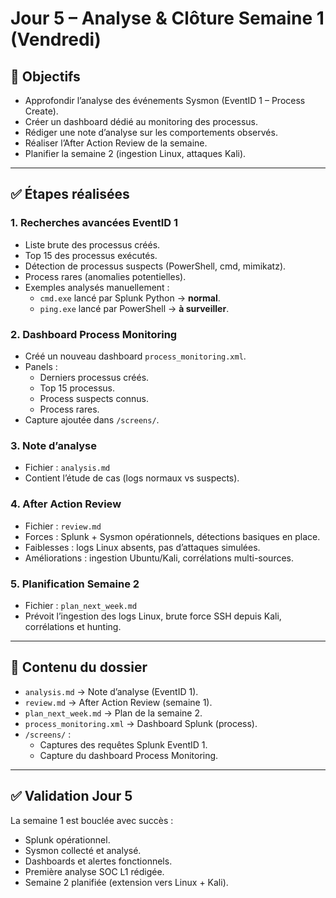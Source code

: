 # Jour 5 – Analyse & Clôture Semaine 1 (Vendredi)

## 🎯 Objectifs
- Approfondir l’analyse des événements Sysmon (EventID 1 – Process Create).
- Créer un dashboard dédié au monitoring des processus.
- Rédiger une note d’analyse sur les comportements observés.
- Réaliser l’After Action Review de la semaine.
- Planifier la semaine 2 (ingestion Linux, attaques Kali).

---

## ✅ Étapes réalisées

### 1. Recherches avancées EventID 1
- Liste brute des processus créés.
- Top 15 des processus exécutés.
- Détection de processus suspects (PowerShell, cmd, mimikatz).
- Process rares (anomalies potentielles).
- Exemples analysés manuellement :
  - `cmd.exe` lancé par Splunk Python → **normal**.
  - `ping.exe` lancé par PowerShell → **à surveiller**.

### 2. Dashboard Process Monitoring
- Créé un nouveau dashboard `process_monitoring.xml`.
- Panels :
  - Derniers processus créés.
  - Top 15 processus.
  - Process suspects connus.
  - Process rares.
- Capture ajoutée dans `/screens/`.

### 3. Note d’analyse
- Fichier : `analysis.md`
- Contient l’étude de cas (logs normaux vs suspects).

### 4. After Action Review
- Fichier : `review.md`
- Forces : Splunk + Sysmon opérationnels, détections basiques en place.
- Faiblesses : logs Linux absents, pas d’attaques simulées.
- Améliorations : ingestion Ubuntu/Kali, corrélations multi-sources.

### 5. Planification Semaine 2
- Fichier : `plan_next_week.md`
- Prévoit l’ingestion des logs Linux, brute force SSH depuis Kali, corrélations et hunting.

---

## 📂 Contenu du dossier
- `analysis.md` → Note d’analyse (EventID 1).
- `review.md` → After Action Review (semaine 1).
- `plan_next_week.md` → Plan de la semaine 2.
- `process_monitoring.xml` → Dashboard Splunk (process).
- `/screens/` :
  - Captures des requêtes Splunk EventID 1.
  - Capture du dashboard Process Monitoring.

---

## ✅ Validation Jour 5
La semaine 1 est bouclée avec succès :
- Splunk opérationnel.
- Sysmon collecté et analysé.
- Dashboards et alertes fonctionnels.
- Première analyse SOC L1 rédigée.
- Semaine 2 planifiée (extension vers Linux + Kali).
